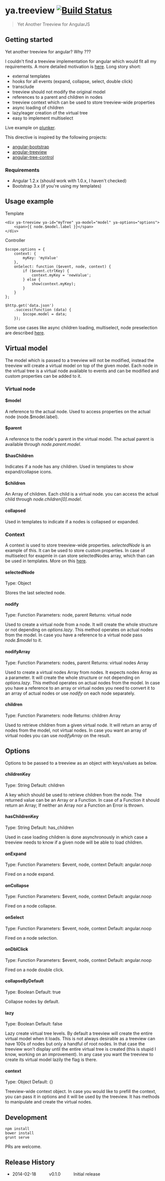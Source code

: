# ya.treeview [![Build Status](https://travis-ci.org/ca77y/angular-ya-treeview.png)](https://travis-ci.org/ca77y/angular-ya-treeview)

> Yet Another Treeview for AngularJS

## Getting started

Yet another treeview for angular? Why ???

I couldn't find a treeview implementation for angular which would fit all my requirements. A more detailed motivation is
[here](http://ca77y.github.io/2014/02/09/yet-another-angular-treeview-motivation/). Long story short:

* external templates
* hooks for all events (expand, collapse, select, double click)
* transclude
* treeview should not modify the original model
* references to a parent and children in nodes
* treeview context which can be used to store treeview-wide properties
* async loading of children
* lazy/eager creation of the virtual tree
* easy to implement multiselect

Live example on [plunker](http://plnkr.co/edit/mAfWCLmD9NW0CD44gdNF).

This directive is inspired by the following projects:

* [angular-bootstrap](https://github.com/angular-ui/bootstrap/)
* [angular-treeview](https://github.com/eu81273/angular.treeview)
* [angular-tree-control](https://github.com/wix/angular-tree-control)

### Requirements

* Angular 1.2.x (should work with 1.0.x, I haven't checked)
* Bootstrap 3.x (if you're using my templates)

## Usage example

Template
```
<div ya-treeview ya-id="myTree" ya-model="model" ya-options="options">
    <span>{{ node.$model.label }}</span>
</div>
```

Controller
```
$scope.options = {
    context: {
        myKey: 'myValue'
    },
    onSelect: function ($event, node, context) {
        if ($event.ctrlKey) {
            context.myKey = 'newValue';
        } else {
            show(context.myKey);
        }
    }
};

$http.get('data.json')
    .success(function (data) {
        $scope.model = data;
    });
```

Some use cases like async children loading, multiselect, node preselection are
described [here](http://ca77y.github.io/2014/02/09/yet-another-angular-treeview-use-cases/).

## Virtual model

The model which is passed to a treeview will not be modified, instead the treeview will create a virtual model on top of
the given model. Each node in the virtual tree is a virtual node available to events and can be modified and custom
properties can be added to it.

### Virtual node

#### $model
A reference to the actual node. Used to access properties on the actual node (node.$model.label).

#### $parent
A reference to the node's parent in the virtual model. The actual parent is available through _node.$parent.$model_.

#### $hasChildren
Indicates if a node has any children. Used in templates to show expand/collapse icons.

#### $children
An Array of children. Each child is a virtual node. you can access the actual child through _node.$children[0].$model_.

#### collapsed
Used in templates to indicate if a nodes is collapsed or expanded.

### Context

A context is used to store treeview-wide properties. _selectedNode_ is an example of this. It can be used to store
custom properties. In case of multiselect for exapmle in can store selectedNodes array, which than can be used in
templates. More on this [here](http://ca77y.github.io/2014/02/09/yet-another-angular-treeview-use-cases/).

#### selectedNode
Type: Object

Stores the last selected node.

#### nodify
Type: Function
Parameters: node, parent
Returns: virtual node

Used to create a virtual node from a node. It will create the whole structure or not depending on _options.lazy_.
This method operates on actual nodes from the model. In case you have a reference to a virtual node pass _node.$model_
to it.

#### nodifyArray
Type: Function
Parameters: nodes, parent
Returns: virtual nodes Array

Used to create a virtual nodes Array from nodes. It expects nodes Array as a parameter. It will create the whole
structure or not depending on _options.lazy_.
This method operates on actual nodes from the model. In case you have a reference to an array or virtual nodes you need
to convert it to an array of actual nodes or use _nodify_ on each node separately.

#### children
Type: Function
Parameters: node
Returns: children Array

Used to retrieve children from a given virtual node. It will return an array of nodes from the model, not virtual nodes.
In case you want an array of virtual nodes you can use _nodifyArray_ on the result.


## Options

Options to be passed to a treeview as an object with keys/values as below.

#### childrenKey
Type: String
Default: children

A key which should be used to retrieve children from the node. The returned value can be an Array or a Function.
In case of a Function it should return an Array; If neither an Array nor a Function an Error is thrown.

#### hasChildrenKey
Type: String
Default: has_children

Used in case loading children is done asynchronously in which case a treeview needs to know if a given node will be
able to load children.

#### onExpand
Type: Function
Parameters: $event, node, context
Default: angular.noop

Fired on a node expand.

#### onCollapse
Type: Function
Parameters: $event, node, context
Default: angular.noop

Fired on a node collapse.

#### onSelect
Type: Function
Parameters: $event, node, context
Default: angular.noop

Fired on a node selection.

#### onDblClick
Type: Function
Parameters: $event, node, context
Default: angular.noop

Fired on a node double click.

#### collapseByDefault
Type: Boolean
Default: true

Collapse nodes by default.

#### lazy
Type: Boolean
Default: false

Lazy create virtual tree levels. By default a treeview will create the entire virtual model when it loads. This is not
always desirable as a treeview can have 100s of nodes but only a handful of root nodes. In that case the treeview won't
display until the entire virtual tree is created (this is stupid I know, working on an improvement).
In any case you want the treeview to create its virtual model lazily the flag is there.

#### context
Type: Object
Default: {}

Treeview-wide context object. In case you would like to prefill the context, you can pass it in options and it will be
used by the treeview. It has methods to manipulate and create the virtual nodes.

## Development

```
npm install
bower install
grunt serve
```

PRs are welcome.

## Release History
* 2014-02-18   v0.1.0   Initial release
